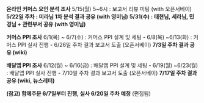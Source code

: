**온라인 커머스 요인 분석 조사**
		5/15(월) 5~6시 : 보고서 리뷰 미팅 (with 오픈서베이)
		**5/22일 주차 : 미라님 1차 분석 결과 공유 (with 영미님)**
		**5/31(수) : 태현님, 세라님, 민경님 + 관련부서 공유 (with 영미님)**

**커머스 PPI 조사**
		6/1(목) ~ 6/7(수) : 커머스 PPI 설계 및 세팅
		- 6/8(목) ~6/13(화) : 커머스 PPI 실사 진행
		- 6/26일 주차 결과 보고서 도출 (오픈서베이)
		**7/3일 주차 결과 공유 (wiki)**

**배달앱 PPI 조사**
		6/12(월) ~ 6/16(금) : 배달앱 PPI 설계 및 세팅
		- 6/19(월) ~6/23(월) : 배달앱 PPI 실사 진행
		- 7/10일 주차 결과 보고서 도출 (오픈서베이)
		**7/17일 주차 결과 공유 (wiki, 뉴스레터)**

**(참고) 함께주문 6/7일부터 진행, 실사 6/20일 주차 예정** (편집됨)